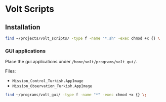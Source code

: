 # Volt Scripts

## Installation

```bash
find ~/projects/volt_scripts/ -type f -name "*.sh" -exec chmod +x {} \;
```

### GUI applications

Place the gui applications under `/home/volt/programs/volt_gui/`.

Files:
- `Mission_Control_Turkish.AppImage`
- `Mission_Observation_Turkish.AppImage`

```bash
find ~/programs/volt_gui/ -type f -name "*" -exec chmod +x {} \;
```



